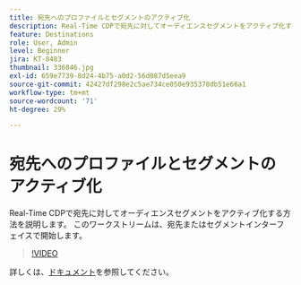 ```yaml
---
title: 宛先へのプロファイルとセグメントのアクティブ化
description: Real-Time CDPで宛先に対してオーディエンスセグメントをアクティブ化する方法を説明します。  このワークストリームは、宛先またはセグメントインターフェイスで開始します。
feature: Destinations
role: User, Admin
level: Beginner
jira: KT-8483
thumbnail: 336046.jpg
exl-id: 659e7739-8d24-4b75-a0d2-56d087d5eea9
source-git-commit: 42427df298e2c5ae734ce050e935378db51e66a1
workflow-type: tm+mt
source-wordcount: '71'
ht-degree: 29%

---
```


# 宛先へのプロファイルとセグメントのアクティブ化

Real-Time CDPで宛先に対してオーディエンスセグメントをアクティブ化する方法を説明します。  このワークストリームは、宛先またはセグメントインターフェイスで開始します。

>[!VIDEO](https://video.tv.adobe.com/v/336046/?quality=12&learn=on)

詳しくは、[ドキュメント](https://experienceleague.adobe.com/docs/experience-platform/destinations/ui/activate/activation-overview.html)を参照してください。
